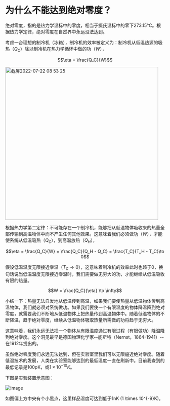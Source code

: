 # 为什么不能达到绝对零度？


绝对零度，指的是热力学温标中的零度，相当于摄氏温标中的零下273.15°C。根据热力学定律，绝对零度在自然界中永远没法达到。

考虑一台理想的制冷机（冰箱），制冷机的效率被定义为：制冷机从低温热源的吸热（$Q_C$）除以制冷机在热力学循环中做的功（$W$），

$$\eta = \frac{Q_C}{W}$$

<img width="483" alt="截屏2022-07-22 08 53 25" src="https://user-images.githubusercontent.com/6512579/180339605-4f8023b7-ace0-4848-a657-548dc6a30486.png">

根据热力学第二定律：不可能存在一个制冷机，能够把从低温物体吸收来的热量全部传输到高温物体中而不产生任何其他效果。这意味着我们必须做功（$W$），才能使系统从低温吸热（$Q_C$），到高温放热（$Q_H$），

$$\eta = \frac{Q_C}{W} = \frac{Q_C}{Q_H - Q_C} = \frac{T_C}{T_H - T_C}\to 0$$

假设低温温度无限接近零温（$T_C \to 0$），这意味着制冷机的效率此时也趋于0，换句话说当低温温度无限接近零温时，我们需要做无穷大的功，才能继续从低温吸收有限的热量。

$$W = \frac{Q_C}{\eta} \to \infty$$

小结一下：热量无法自发地从低温传到高温，如果我们要使热量从低温物体传到高温物体，我们就必须对系统做功。如果我们要使一个有限温度的物体降温降到绝对零度，就需要我们不断地从低温物体上把热量传到高温物体中。随着低温物体的不断降温，趋于绝对零度，继续从低温物体吸取热量所需做的功将趋于无穷大。

这意味着，我们永远无法把一个物体从有限温度通过有限过程（有限做功）降温降到绝对零度。这个洞见最早是德国物理化学家--能斯特（Nernst，1864-1941）--在1912年提出的。

虽然绝对零度我们永远无法达到，但在实验室里我们可以无限逼近绝对零度。随着低温技术的发展，人类在实验室能够达到的最低温度一直在刷新中。目前我查到的最低记录是100pK，或$1 \times 10^{-10} K$。

下图是实验装置示意图：

![image](https://user-images.githubusercontent.com/6512579/180339814-8e75c2df-d7fc-4cfd-acd1-d518bca70173.png)

如图偏上方中央有个小黑点，这里样品温度可达到低于1nK (1 \times 10^{-9}K)。
